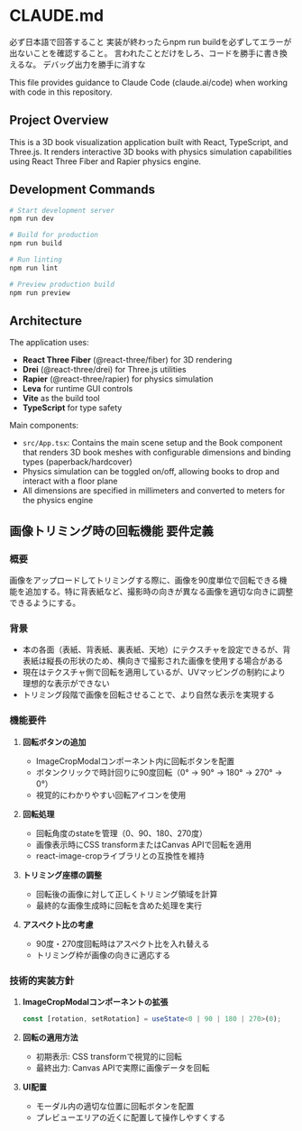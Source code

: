 # CLAUDE.md

必ず日本語で回答すること
実装が終わったらnpm run buildを必ずしてエラーが出ないことを確認すること。
言われたことだけをしろ、コードを勝手に書き換えるな。
デバッグ出力を勝手に消すな

This file provides guidance to Claude Code (claude.ai/code) when working with code in this repository.

## Project Overview

This is a 3D book visualization application built with React, TypeScript, and Three.js. It renders interactive 3D books with physics simulation capabilities using React Three Fiber and Rapier physics engine.

## Development Commands

```bash
# Start development server
npm run dev

# Build for production
npm run build

# Run linting
npm run lint

# Preview production build
npm run preview
```

## Architecture

The application uses:

- **React Three Fiber** (@react-three/fiber) for 3D rendering
- **Drei** (@react-three/drei) for Three.js utilities
- **Rapier** (@react-three/rapier) for physics simulation
- **Leva** for runtime GUI controls
- **Vite** as the build tool
- **TypeScript** for type safety

Main components:

- `src/App.tsx`: Contains the main scene setup and the Book component that renders 3D book meshes with configurable dimensions and binding types (paperback/hardcover)
- Physics simulation can be toggled on/off, allowing books to drop and interact with a floor plane
- All dimensions are specified in millimeters and converted to meters for the physics engine

## 画像トリミング時の回転機能 要件定義

### 概要
画像をアップロードしてトリミングする際に、画像を90度単位で回転できる機能を追加する。特に背表紙など、撮影時の向きが異なる画像を適切な向きに調整できるようにする。

### 背景
- 本の各面（表紙、背表紙、裏表紙、天地）にテクスチャを設定できるが、背表紙は縦長の形状のため、横向きで撮影された画像を使用する場合がある
- 現在はテクスチャ側で回転を適用しているが、UVマッピングの制約により理想的な表示ができない
- トリミング段階で画像を回転させることで、より自然な表示を実現する

### 機能要件

1. **回転ボタンの追加**
   - ImageCropModalコンポーネント内に回転ボタンを配置
   - ボタンクリックで時計回りに90度回転（0° → 90° → 180° → 270° → 0°）
   - 視覚的にわかりやすい回転アイコンを使用

2. **回転処理**
   - 回転角度のstateを管理（0、90、180、270度）
   - 画像表示時にCSS transformまたはCanvas APIで回転を適用
   - react-image-cropライブラリとの互換性を維持

3. **トリミング座標の調整**
   - 回転後の画像に対して正しくトリミング領域を計算
   - 最終的な画像生成時に回転を含めた処理を実行

4. **アスペクト比の考慮**
   - 90度・270度回転時はアスペクト比を入れ替える
   - トリミング枠が画像の向きに適応する

### 技術的実装方針

1. **ImageCropModalコンポーネントの拡張**
   ```typescript
   const [rotation, setRotation] = useState<0 | 90 | 180 | 270>(0);
   ```

2. **回転の適用方法**
   - 初期表示: CSS transformで視覚的に回転
   - 最終出力: Canvas APIで実際に画像データを回転

3. **UI配置**
   - モーダル内の適切な位置に回転ボタンを配置
   - プレビューエリアの近くに配置して操作しやすくする
